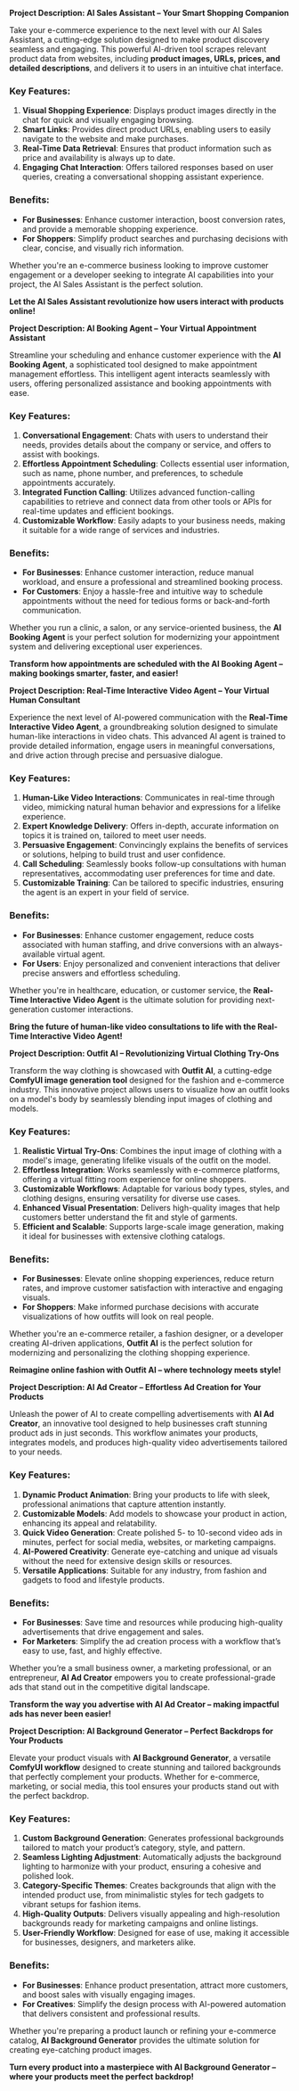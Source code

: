 **Project Description: AI Sales Assistant – Your Smart Shopping Companion**  

Take your e-commerce experience to the next level with our AI Sales Assistant, a cutting-edge solution designed to make product discovery seamless and engaging. This powerful AI-driven tool scrapes relevant product data from websites, including **product images, URLs, prices, and detailed descriptions**, and delivers it to users in an intuitive chat interface.  

### Key Features:  
1. **Visual Shopping Experience**: Displays product images directly in the chat for quick and visually engaging browsing.  
2. **Smart Links**: Provides direct product URLs, enabling users to easily navigate to the website and make purchases.  
3. **Real-Time Data Retrieval**: Ensures that product information such as price and availability is always up to date.  
4. **Engaging Chat Interaction**: Offers tailored responses based on user queries, creating a conversational shopping assistant experience.  

### Benefits:  
- **For Businesses**: Enhance customer interaction, boost conversion rates, and provide a memorable shopping experience.  
- **For Shoppers**: Simplify product searches and purchasing decisions with clear, concise, and visually rich information.  

Whether you're an e-commerce business looking to improve customer engagement or a developer seeking to integrate AI capabilities into your project, the AI Sales Assistant is the perfect solution.  

**Let the AI Sales Assistant revolutionize how users interact with products online!**

**Project Description: AI Booking Agent – Your Virtual Appointment Assistant**  

Streamline your scheduling and enhance customer experience with the **AI Booking Agent**, a sophisticated tool designed to make appointment management effortless. This intelligent agent interacts seamlessly with users, offering personalized assistance and booking appointments with ease.  

### Key Features:  
1. **Conversational Engagement**: Chats with users to understand their needs, provides details about the company or service, and offers to assist with bookings.  
2. **Effortless Appointment Scheduling**: Collects essential user information, such as name, phone number, and preferences, to schedule appointments accurately.  
3. **Integrated Function Calling**: Utilizes advanced function-calling capabilities to retrieve and connect data from other tools or APIs for real-time updates and efficient bookings.  
4. **Customizable Workflow**: Easily adapts to your business needs, making it suitable for a wide range of services and industries.  

### Benefits:  
- **For Businesses**: Enhance customer interaction, reduce manual workload, and ensure a professional and streamlined booking process.  
- **For Customers**: Enjoy a hassle-free and intuitive way to schedule appointments without the need for tedious forms or back-and-forth communication.  

Whether you run a clinic, a salon, or any service-oriented business, the **AI Booking Agent** is your perfect solution for modernizing your appointment system and delivering exceptional user experiences.  

**Transform how appointments are scheduled with the AI Booking Agent – making bookings smarter, faster, and easier!**

**Project Description: Real-Time Interactive Video Agent – Your Virtual Human Consultant**  

Experience the next level of AI-powered communication with the **Real-Time Interactive Video Agent**, a groundbreaking solution designed to simulate human-like interactions in video chats. This advanced AI agent is trained to provide detailed information, engage users in meaningful conversations, and drive action through precise and persuasive dialogue.  

### Key Features:  
1. **Human-Like Video Interactions**: Communicates in real-time through video, mimicking natural human behavior and expressions for a lifelike experience.  
2. **Expert Knowledge Delivery**: Offers in-depth, accurate information on topics it is trained on, tailored to meet user needs.  
3. **Persuasive Engagement**: Convincingly explains the benefits of services or solutions, helping to build trust and user confidence.  
4. **Call Scheduling**: Seamlessly books follow-up consultations with human representatives, accommodating user preferences for time and date.  
5. **Customizable Training**: Can be tailored to specific industries, ensuring the agent is an expert in your field of service.  

### Benefits:  
- **For Businesses**: Enhance customer engagement, reduce costs associated with human staffing, and drive conversions with an always-available virtual agent.  
- **For Users**: Enjoy personalized and convenient interactions that deliver precise answers and effortless scheduling.  

Whether you're in healthcare, education, or customer service, the **Real-Time Interactive Video Agent** is the ultimate solution for providing next-generation customer interactions.  

**Bring the future of human-like video consultations to life with the Real-Time Interactive Video Agent!**

**Project Description: Outfit AI – Revolutionizing Virtual Clothing Try-Ons**  

Transform the way clothing is showcased with **Outfit AI**, a cutting-edge **ComfyUI image generation tool** designed for the fashion and e-commerce industry. This innovative project allows users to visualize how an outfit looks on a model's body by seamlessly blending input images of clothing and models.  

### Key Features:  
1. **Realistic Virtual Try-Ons**: Combines the input image of clothing with a model's image, generating lifelike visuals of the outfit on the model.  
2. **Effortless Integration**: Works seamlessly with e-commerce platforms, offering a virtual fitting room experience for online shoppers.  
3. **Customizable Workflows**: Adaptable for various body types, styles, and clothing designs, ensuring versatility for diverse use cases.  
4. **Enhanced Visual Presentation**: Delivers high-quality images that help customers better understand the fit and style of garments.  
5. **Efficient and Scalable**: Supports large-scale image generation, making it ideal for businesses with extensive clothing catalogs.  

### Benefits:  
- **For Businesses**: Elevate online shopping experiences, reduce return rates, and improve customer satisfaction with interactive and engaging visuals.  
- **For Shoppers**: Make informed purchase decisions with accurate visualizations of how outfits will look on real people.  

Whether you're an e-commerce retailer, a fashion designer, or a developer creating AI-driven applications, **Outfit AI** is the perfect solution for modernizing and personalizing the clothing shopping experience.  

**Reimagine online fashion with Outfit AI – where technology meets style!**  

**Project Description: AI Ad Creator – Effortless Ad Creation for Your Products**  

Unleash the power of AI to create compelling advertisements with **AI Ad Creator**, an innovative tool designed to help businesses craft stunning product ads in just seconds. This workflow animates your products, integrates models, and produces high-quality video advertisements tailored to your needs.  

### Key Features:  
1. **Dynamic Product Animation**: Bring your products to life with sleek, professional animations that capture attention instantly.  
2. **Customizable Models**: Add models to showcase your product in action, enhancing its appeal and relatability.  
3. **Quick Video Generation**: Create polished 5- to 10-second video ads in minutes, perfect for social media, websites, or marketing campaigns.  
4. **AI-Powered Creativity**: Generate eye-catching and unique ad visuals without the need for extensive design skills or resources.  
5. **Versatile Applications**: Suitable for any industry, from fashion and gadgets to food and lifestyle products.  

### Benefits:  
- **For Businesses**: Save time and resources while producing high-quality advertisements that drive engagement and sales.  
- **For Marketers**: Simplify the ad creation process with a workflow that’s easy to use, fast, and highly effective.  

Whether you’re a small business owner, a marketing professional, or an entrepreneur, **AI Ad Creator** empowers you to create professional-grade ads that stand out in the competitive digital landscape.  

**Transform the way you advertise with AI Ad Creator – making impactful ads has never been easier!**  

**Project Description: AI Background Generator – Perfect Backdrops for Your Products**  

Elevate your product visuals with **AI Background Generator**, a versatile **ComfyUI workflow** designed to create stunning and tailored backgrounds that perfectly complement your products. Whether for e-commerce, marketing, or social media, this tool ensures your products stand out with the perfect backdrop.  

### Key Features:  
1. **Custom Background Generation**: Generates professional backgrounds tailored to match your product’s category, style, and pattern.  
2. **Seamless Lighting Adjustment**: Automatically adjusts the background lighting to harmonize with your product, ensuring a cohesive and polished look.  
3. **Category-Specific Themes**: Creates backgrounds that align with the intended product use, from minimalistic styles for tech gadgets to vibrant setups for fashion items.  
4. **High-Quality Outputs**: Delivers visually appealing and high-resolution backgrounds ready for marketing campaigns and online listings.  
5. **User-Friendly Workflow**: Designed for ease of use, making it accessible for businesses, designers, and marketers alike.  

### Benefits:  
- **For Businesses**: Enhance product presentation, attract more customers, and boost sales with visually engaging images.  
- **For Creatives**: Simplify the design process with AI-powered automation that delivers consistent and professional results.  

Whether you're preparing a product launch or refining your e-commerce catalog, **AI Background Generator** provides the ultimate solution for creating eye-catching product images.  

**Turn every product into a masterpiece with AI Background Generator – where your products meet the perfect backdrop!**  